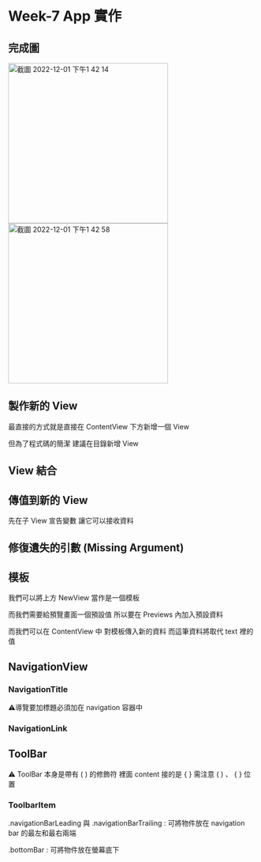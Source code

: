 # Week-7 App 實作
## 完成圖
<img width="324" alt="截圖 2022-12-01 下午1 42 14" src="https://user-images.githubusercontent.com/101334090/204974876-d859aa39-1767-4262-aee8-d446958e6021.png"> <img width="324" alt="截圖 2022-12-01 下午1 42 58" src="https://user-images.githubusercontent.com/101334090/204974988-fc693f8b-c384-4403-875e-5beeda7367ab.png">
## 製作新的 View
最直接的方式就是直接在
ContentView 下方新增一個 View

但為了程式碼的簡潔
建議在目錄新增 View
## View 結合
## 傳值到新的 View
先在子 View 宣告變數
讓它可以接收資料
## 修復遺失的引數 (Missing Argument)
## 模板
我們可以將上方 NewView
當作是一個模板

而我們需要給預覽畫面一個預設值
所以要在 Previews 內加入預設資料

而我們可以在 ContentView 中
對模板傳入新的資料
而這筆資料將取代 text 裡的值
## NavigationView
### NavigationTitle
⚠️導覽要加標題必須加在 navigation 容器中
### NavigationLink
## ToolBar
⚠️ ToolBar 本身是帶有 ( ) 的修飾符
裡面 content 接的是 { } 
需注意 ( ) 、 { } 位置
### ToolbarItem
.navigationBarLeading 與 .navigationBarTrailing : 
可將物件放在 navigation bar 的最左和最右兩端

.bottomBar :
可將物件放在螢幕底下
